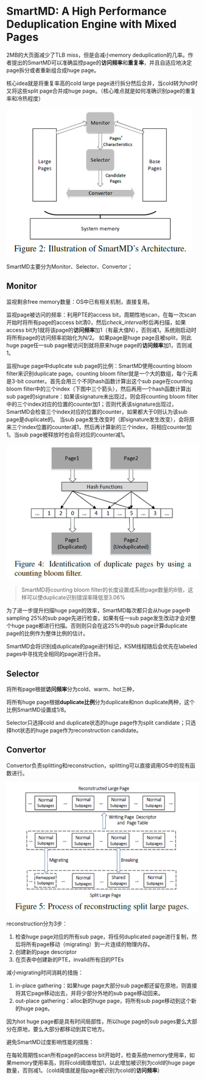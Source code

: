 # SmartMD: A High Performance Deduplication Engine with Mixed Pages

2MB的大页面减少了TLB miss，但是会减小memory deduplication的几率。作者提出的SmartMD可以准确监控page的**访问频率**和**重复率**，并且自适应地决定page拆分或者重新组合成huge page。

核心idea就是将重复率高的cold large page进行拆分然后合并，当cold转为hot时又将这些split page合并成huge page。（核心难点就是如何准确识别page的重复率和冷热程度）

![Untitled](./images/image076.png)

SmartMD主要分为Monitor、Selector、Convertor；

## Monitor

监视剩余free memory数量：OS中已有相关机制，直接复用。

监视page被访问的频率：利用PTE的access bit，周期性地scan，在每一次scan开始时将所有page的access bit清0，然后*check_interval*秒后再扫描，如果access bit为1就将该page的**访问频率**加1（有最大值N），否则减1。系统刚启动时将所有page的访问频率初始化为N/2。
如果page是huge page且被split，则此huge page任一sub page被访问到就将原来huge page的**访问频率**加1，否则减1。

监视huge page中duplicate sub page的比例：SmartMD使用counting bloom filter来识别duplicate page。counting bloom filter就是一个大的数组，每个元素是3-bit counter。首先会用三个不同hash函数计算出这个sub page在counting bloom filter中的三个index（下图中三个箭头），然后再用一个hash函数计算出sub page的signature：如果该signature未出现过，则会将counting bloom filter中的三个index对应的位置的counter加1；否则代表该signature出现过，SmartMD会检查三个index对应的位置的counter，如果都大于0则认为该sub page是duplicate的。
当sub page发生改变时（即signature发生改变），会将原来三个index位置的counter减1，然后再计算新的三个index，将相应counter加1。当sub page被释放时也会将对应的counter减1。

![Untitled](./images/image077.png)

> SmartMD将counting bloom filter的长度设置成系统page数量的8倍，这样可以使duplicate识别错误率降低至3.06%

为了进一步提升扫描huge page的效率，SmartMD每次都只会从huge page中sampling 25%的sub page先进行检查，如果有任一sub page发生改动才会对整个huge page都进行扫描。否则则只会在这25%中的sub page计算duplicate page的比例作为整体比例的估计。

SmartMD会将识别成duplicate的page进行标记，KSM线程随后会优先在labeled pages中寻找完全相同的page进行合并。

## Selector

将所有page根据**访问频率**分为cold、warm、hot三种，

将所有huge page根据**duplicate比例**分为duplicate和non duplicate两种，这个比例SmartMD设置成1/8。

Selector只选择cold and duplicate状态的huge page作为split candidate；只选择hot状态的huge page作为reconstruction candidate。

## Convertor

Convertor负责splitting和reconstruction，splitting可以直接调用OS中的现有函数进行。

![Untitled](./images/image078.png)

reconstruction分为3步：

1. 检查huge page对应的所有sub page，将任何duplicated page进行复制，然后将所有page移动（migrating）到一片连续的物理内存。
2. 创建新的page descriptor
3. 在页表中创建新的PTE，invalid所有旧的PTEs

减小migrating时间消耗的措施：

1. in-place gathering：如果huge page大部分sub page都还留在原地，则直接将其它page移动出去，并将少部分外地的sub page移动回来。
2. out-place gathering：alloc新的huge page，将所有sub page移动到这个新的huge page。

因为hot huge page都是具有时间局部性，所以huge page的sub pages要么大部分在原地，要么大部分都移动到其它地方。

避免SmartMD过度影响性能的措施：

在每轮周期性scan所有page的access bit开始时，检查系统memory使用率，如果memory使用率高，则将cold阈值增加1，以此增加被识别为cold的huge page数量，否则减1。（cold阈值就是指page被识别为cold的**访问频率**）